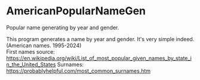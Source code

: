 # AmericanPopularNameGen
Popular name generating by year and gender.

This program generates a name by year and gender. It's very simple indeed. (American names. 1995-2024)  
First names source: https://en.wikipedia.org/wiki/List_of_most_popular_given_names_by_state_in_the_United_States
Surnames: https://probablyhelpful.com/most_common_surnames.htm
